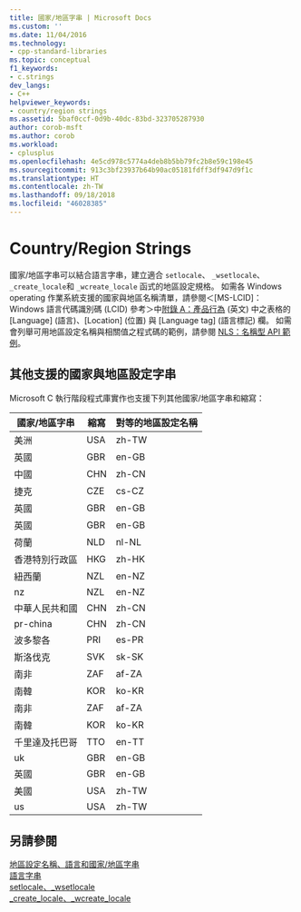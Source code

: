 ```yaml
---
title: 國家/地區字串 | Microsoft Docs
ms.custom: ''
ms.date: 11/04/2016
ms.technology:
- cpp-standard-libraries
ms.topic: conceptual
f1_keywords:
- c.strings
dev_langs:
- C++
helpviewer_keywords:
- country/region strings
ms.assetid: 5baf0ccf-0d9b-40dc-83bd-323705287930
author: corob-msft
ms.author: corob
ms.workload:
- cplusplus
ms.openlocfilehash: 4e5cd978c5774a4deb8b5bb79fc2b8e59c198e45
ms.sourcegitcommit: 913c3bf23937b64b90ac05181fdff3df947d9f1c
ms.translationtype: HT
ms.contentlocale: zh-TW
ms.lasthandoff: 09/18/2018
ms.locfileid: "46028385"
---
```

# <a name="countryregion-strings"></a>Country/Region Strings

國家/地區字串可以結合語言字串，建立適合 `setlocale`、 `_wsetlocale`、 `_create_locale`和 `_wcreate_locale` 函式的地區設定規格。 如需各 Windows operating 作業系統支援的國家與地區名稱清單，請參閱＜[MS-LCID]：Windows 語言代碼識別碼 (LCID) 參考＞中[附錄 A：產品行為](https://msdn.microsoft.com/library/cc233982.aspx) \(英文\) 中之表格的 [Language] \(語言\)、[Location] \(位置\) 與 [Language tag] \(語言標記\) 欄。 如需會列舉可用地區設定名稱與相關值之程式碼的範例，請參閱 [NLS：名稱型 API 範例](/windows/desktop/intl/nls--name-based-apis-sample)。

## <a name="additional-supported-country-and-region-strings"></a>其他支援的國家與地區設定字串

Microsoft C 執行階段程式庫實作也支援下列其他國家/地區字串和縮寫：

|國家/地區字串|縮寫|對等的地區設定名稱|
|----------------------------|------------------|----------------------------|
|美洲|USA|zh-TW|
|英國|GBR|en-GB|
|中國|CHN|zh-CN|
|捷克|CZE|cs-CZ|
|英國|GBR|en-GB|
|英國|GBR|en-GB|
|荷蘭|NLD|nl-NL|
|香港特別行政區|HKG|zh-HK|
|紐西蘭|NZL|en-NZ|
|nz|NZL|en-NZ|
|中華人民共和國|CHN|zh-CN|
|pr-china|CHN|zh-CN|
|波多黎各|PRI|es-PR|
|斯洛伐克|SVK|sk-SK|
|南非|ZAF|af-ZA|
|南韓|KOR|ko-KR|
|南非|ZAF|af-ZA|
|南韓|KOR|ko-KR|
|千里達及托巴哥|TTO|en-TT|
|uk|GBR|en-GB|
|英國|GBR|en-GB|
|美國|USA|zh-TW|
|us|USA|zh-TW|

## <a name="see-also"></a>另請參閱

[地區設定名稱、語言和國家/地區字串](../c-runtime-library/locale-names-languages-and-country-region-strings.md)<br/>
[語言字串](../c-runtime-library/language-strings.md)<br/>
[setlocale、_wsetlocale](../c-runtime-library/reference/setlocale-wsetlocale.md)<br/>
[_create_locale、_wcreate_locale](../c-runtime-library/reference/create-locale-wcreate-locale.md)
